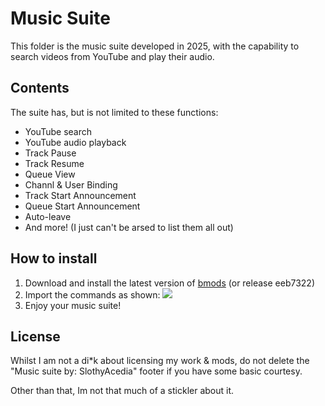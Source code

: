 # Music Suite
This folder is the music suite developed in 2025, with the capability to search videos from YouTube and play their audio.

## Contents
The suite has, but is not limited to these functions:
- YouTube search
- YouTube audio playback
- Track Pause
- Track Resume
- Queue View
- Channl & User Binding
- Track Start Announcement
- Queue Start Announcement
- Auto-leave
- And more! (I just can't be arsed to list them all out)

## How to install
1) Download and install the latest version of [bmods](https://github.com/RatWasHere/bmods) (or release eeb7322)
2) Import the commands as shown:
![](https://github.com/slothyace/bcs-samples/blob/main/.documentation/importCmd.gif)
3) Enjoy your music suite!

## License
Whilst I am not a di*k about licensing my work & mods, do not delete the "Music suite by: SlothyAcedia" footer if you have some basic courtesy.  
  
Other than that, Im not that much of a stickler about it.
